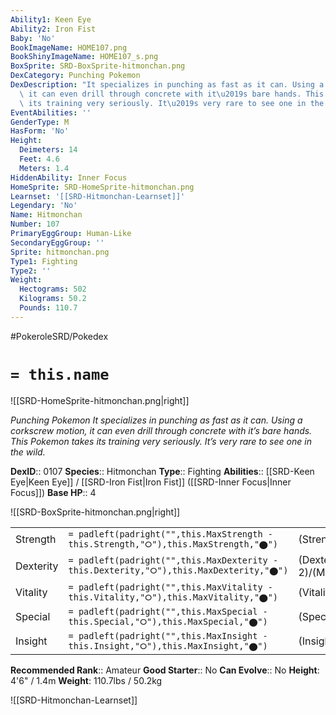 ```yaml
---
Ability1: Keen Eye
Ability2: Iron Fist
Baby: 'No'
BookImageName: HOME107.png
BookShinyImageName: HOME107_s.png
BoxSprite: SRD-BoxSprite-hitmonchan.png
DexCategory: Punching Pokemon
DexDescription: "It specializes in punching as fast as it can. Using a corkscrew motion,\
  \ it can even drill through concrete with it\u2019s bare hands. This Pokemon takes\
  \ its training very seriously. It\u2019s very rare to see one in the wild."
EventAbilities: ''
GenderType: M
HasForm: 'No'
Height:
  Deimeters: 14
  Feet: 4.6
  Meters: 1.4
HiddenAbility: Inner Focus
HomeSprite: SRD-HomeSprite-hitmonchan.png
Learnset: '[[SRD-Hitmonchan-Learnset]]'
Legendary: 'No'
Name: Hitmonchan
Number: 107
PrimaryEggGroup: Human-Like
SecondaryEggGroup: ''
Sprite: hitmonchan.png
Type1: Fighting
Type2: ''
Weight:
  Hectograms: 502
  Kilograms: 50.2
  Pounds: 110.7
---
```


#PokeroleSRD/Pokedex

# `= this.name`

![[SRD-HomeSprite-hitmonchan.png|right]]

*Punching Pokemon*
*It specializes in punching as fast as it can. Using a corkscrew motion, it can even drill through concrete with it’s bare hands. This Pokemon takes its training very seriously. It’s very rare to see one in the wild.*

**DexID**:: 0107
**Species**:: Hitmonchan
**Type**:: Fighting
**Abilities**:: [[SRD-Keen Eye|Keen Eye]] / [[SRD-Iron Fist|Iron Fist]] ([[SRD-Inner Focus|Inner Focus]])
**Base HP**:: 4

![[SRD-BoxSprite-hitmonchan.png|right]]

|           |                                                                                        |                                          |
| --------- | -------------------------------------------------------------------------------------- | ---------------------------------------- |
| Strength  | `= padleft(padright("",this.MaxStrength - this.Strength,"⭘"),this.MaxStrength,"⬤")`    | (Strength::3)/(MaxStrength::6)   |
| Dexterity | `= padleft(padright("",this.MaxDexterity - this.Dexterity,"⭘"),this.MaxDexterity,"⬤")` | (Dexterity:: 2)/(MaxDexterity::4) |
| Vitality  | `= padleft(padright("",this.MaxVitality - this.Vitality,"⭘"),this.MaxVitality,"⬤")`    | (Vitality::3)/(MaxVitality::6)   |
| Special   | `= padleft(padright("",this.MaxSpecial - this.Special,"⭘"),this.MaxSpecial,"⬤")`       | (Special::1)/(MaxSpecial::3)     |
| Insight   | `= padleft(padright("",this.MaxInsight - this.Insight,"⭘"),this.MaxInsight,"⬤")`       | (Insight::3)/(MaxInsight::6)     |

**Recommended Rank**:: Amateur
**Good Starter**:: No
**Can Evolve**:: No
**Height**: 4'6" / 1.4m
**Weight**: 110.7lbs / 50.2kg

![[SRD-Hitmonchan-Learnset]]